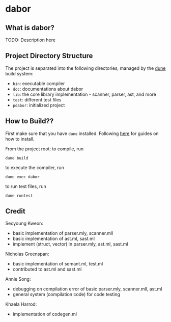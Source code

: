 # dabor

## What is dabor?
TODO: Description here
## Project Directory Structure
The project is separated into the following directories, managed by the [dune](https://dune.build/) build system:

- `bin`: executable compiler
- `doc`: documentations about dabor
- `lib`: the core library implementation - scanner, parser, ast, and more
- `test`: different test files
- `pdabor`: initialized project

## How to Build??
First make sure that you have `dune` installed. Following [here](https://dune.readthedocs.io/en/stable/quick-start.html#install-dune) for guides on how to install.

From the project root:
 to compile, run
```
dune build
```

to execute the compiler, run
```
dune exec dabor
```

to run test files, run
```
dune runtest
```

## Credit
Seoyoung Kweon:
- basic implementation of parser.mly, scanner.mll
- basic implementation of ast.ml, sast.ml
- implement (struct, vector) in parser.mly, ast.ml, sast.ml

Nicholas Greenspan:
- basic implementation of semant.ml, test.ml
- contributed to ast.ml and sast.ml

Annie Song:
- debugging on compilation error of basic parser.mly, scanner.mll, ast.ml
- general system (compilation code) for code testing

Khaela Harrod:
- implementation of codegen.ml
